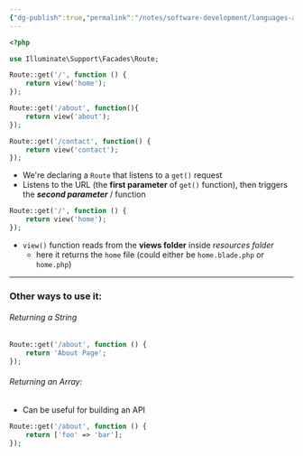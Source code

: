 ```yaml
---
{"dg-publish":true,"permalink":"/notes/software-development/languages-and-frameworks/web-development/backend/laravel/01-introduction/01-router-and-view/","tags":["programming","Laravel","PHP","route"],"created":"2025-07-13T15:25:33.843+08:00"}
---
```


```php
<?php

use Illuminate\Support\Facades\Route;

Route::get('/', function () {
    return view('home');
});

Route::get('/about', function(){
    return view('about');
});

Route::get('/contact', function() {
    return view('contact');
});
```

- We're declaring a `Route` that listens to a `get()` request
- Listens to the URL (the __first parameter__ of `get()` function), then triggers the ___second parameter___ / function

```php
Route::get('/', function () {
    return view('home');
});
```
- `view()` function reads from the __views folder__ inside _resources folder_
	- here it returns the `home` file (could either be `home.blade.php` or `home.php`)


---
### Other ways to use it:
###### Returning a String
```php
Route::get('/about', function () {
    return 'About Page';
});
```

###### Returning an Array:
- Can be useful for building an API
```php
Route::get('/about', function () {
    return ['foo' => 'bar'];
});
```


